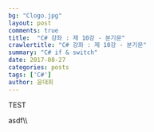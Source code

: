 ```yaml
---
bg: "Clogo.jpg"
layout: post
comments: true
title:  "C# 강좌 : 제 10강 - 분기문"
crawlertitle: "C# 강좌 : 제 10강 - 분기문"
summary: "C# if & switch"
date: 2017-08-27
categories: posts
tags: ['C#']
author: 윤대희
---
```



TEST

asdf\\\


